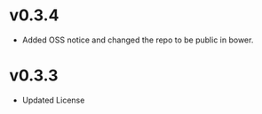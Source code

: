 v0.3.4
==============================
* Added OSS notice and changed the repo to be public in bower.

v0.3.3
====================
* Updated License
